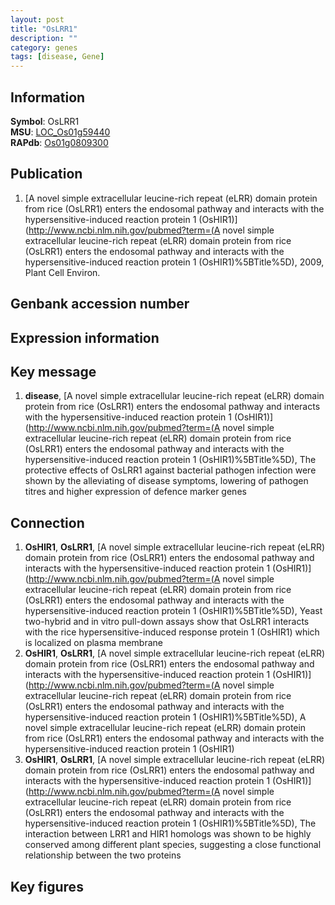 ```yaml
---
layout: post
title: "OsLRR1"
description: ""
category: genes
tags: [disease, Gene]
---
```


## Information
__Symbol__: OsLRR1  
__MSU__: [LOC_Os01g59440](http://rice.plantbiology.msu.edu/cgi-bin/ORF_infopage.cgi?orf=LOC_Os01g59440)  
__RAPdb__: [Os01g0809300](http://rapdb.dna.affrc.go.jp/viewer/gbrowse_details/irgsp1?name=Os01g0809300)  

## Publication
1. [A novel simple extracellular leucine-rich repeat (eLRR) domain protein from rice (OsLRR1) enters the endosomal pathway and interacts with the hypersensitive-induced reaction protein 1 (OsHIR1)](http://www.ncbi.nlm.nih.gov/pubmed?term=(A novel simple extracellular leucine-rich repeat (eLRR) domain protein from rice (OsLRR1) enters the endosomal pathway and interacts with the hypersensitive-induced reaction protein 1 (OsHIR1)%5BTitle%5D), 2009, Plant Cell Environ.

## Genbank accession number

## Expression information

## Key message
1. __disease__, [A novel simple extracellular leucine-rich repeat (eLRR) domain protein from rice (OsLRR1) enters the endosomal pathway and interacts with the hypersensitive-induced reaction protein 1 (OsHIR1)](http://www.ncbi.nlm.nih.gov/pubmed?term=(A novel simple extracellular leucine-rich repeat (eLRR) domain protein from rice (OsLRR1) enters the endosomal pathway and interacts with the hypersensitive-induced reaction protein 1 (OsHIR1)%5BTitle%5D),  The protective effects of OsLRR1 against bacterial pathogen infection were shown by the alleviating of disease symptoms, lowering of pathogen titres and higher expression of defence marker genes

## Connection
1. __OsHIR1__, __OsLRR1__, [A novel simple extracellular leucine-rich repeat (eLRR) domain protein from rice (OsLRR1) enters the endosomal pathway and interacts with the hypersensitive-induced reaction protein 1 (OsHIR1)](http://www.ncbi.nlm.nih.gov/pubmed?term=(A novel simple extracellular leucine-rich repeat (eLRR) domain protein from rice (OsLRR1) enters the endosomal pathway and interacts with the hypersensitive-induced reaction protein 1 (OsHIR1)%5BTitle%5D),  Yeast two-hybrid and in vitro pull-down assays show that OsLRR1 interacts with the rice hypersensitive-induced response protein 1 (OsHIR1) which is localized on plasma membrane
2. __OsHIR1__, __OsLRR1__, [A novel simple extracellular leucine-rich repeat (eLRR) domain protein from rice (OsLRR1) enters the endosomal pathway and interacts with the hypersensitive-induced reaction protein 1 (OsHIR1)](http://www.ncbi.nlm.nih.gov/pubmed?term=(A novel simple extracellular leucine-rich repeat (eLRR) domain protein from rice (OsLRR1) enters the endosomal pathway and interacts with the hypersensitive-induced reaction protein 1 (OsHIR1)%5BTitle%5D), A novel simple extracellular leucine-rich repeat (eLRR) domain protein from rice (OsLRR1) enters the endosomal pathway and interacts with the hypersensitive-induced reaction protein 1 (OsHIR1)
3. __OsHIR1__, __OsLRR1__, [A novel simple extracellular leucine-rich repeat (eLRR) domain protein from rice (OsLRR1) enters the endosomal pathway and interacts with the hypersensitive-induced reaction protein 1 (OsHIR1)](http://www.ncbi.nlm.nih.gov/pubmed?term=(A novel simple extracellular leucine-rich repeat (eLRR) domain protein from rice (OsLRR1) enters the endosomal pathway and interacts with the hypersensitive-induced reaction protein 1 (OsHIR1)%5BTitle%5D),  The interaction between LRR1 and HIR1 homologs was shown to be highly conserved among different plant species, suggesting a close functional relationship between the two proteins

## Key figures


